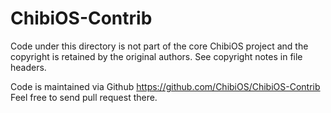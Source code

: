 ChibiOS-Contrib
===============
Code under this directory is not part of the core ChibiOS project 
and the copyright is retained by the original authors. See copyright
notes in file headers.

Code is maintained via Github https://github.com/ChibiOS/ChibiOS-Contrib
Feel free to send pull request there.


